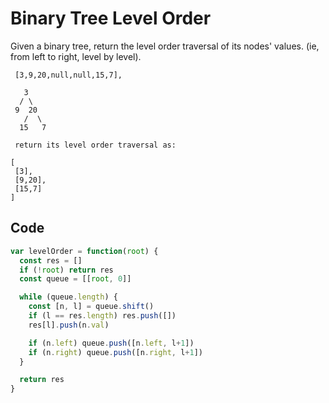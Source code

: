 # Binary Tree Level Order

Given a binary tree, return the level order traversal of its nodes' values. (ie, from left to right, level by level).

```
 [3,9,20,null,null,15,7],

   3
  / \
 9  20
   /  \
  15   7

 return its level order traversal as:

[
 [3],
 [9,20],
 [15,7]
]
```

## Code

```javascript
var levelOrder = function(root) {
  const res = []
  if (!root) return res
  const queue = [[root, 0]]

  while (queue.length) {
    const [n, l] = queue.shift()
    if (l == res.length) res.push([])
    res[l].push(n.val)

    if (n.left) queue.push([n.left, l+1])
    if (n.right) queue.push([n.right, l+1])
  }

  return res
}
```
